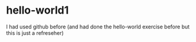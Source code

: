 # hello-world1
I had used github before (and had done the hello-world exercise before but this is just a refreseher)
